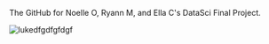 The GitHub for Noelle O, Ryann M, and Ella C's DataSci Final Project.

















![lukedfgdfgfdgf](https://github.com/user-attachments/assets/5c328149-5c35-45a4-a6e2-9e4bd206e67b)
